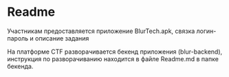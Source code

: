 # Readme
Участникам предоставляется приложение BlurTech.apk, связка логин-пароль и описание задания

На платформе CTF разворачивается бекенд приложения (blur-backend), инструкция по разворачиванию находится в файле Readme.md в папке бекенда.